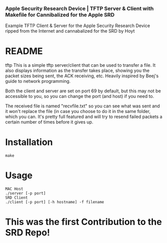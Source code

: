 ### Apple Security Research Device | TFTP Server & Client with Makefile for Cannibalized for the Apple SRD

Example TFTP Client & Server for the Apple Security Research Device ripped from the Internet and cannabalized for the SRD by Hoyt

# README

tftp
This is a simple tftp server/client that can be used to transfer a file. It also displays information as the transfer takes place, showing you the packet sizes being sent, the ACK receiving, etc. Heavily inspired by Beej's guide to network programming.

Both the client and server are set on port 69 by default, but this may not be accessible to you, so you can change the port (and host) if you need to.

The received file is named "recvfile.txt" so you can see what was sent and it won't replace the file (in case you choose to do it in the same folder, which you can. It's pretty full featured and will try to resend failed packets a certain number of times before it gives up.

# Installation
```
make
```
# Usage
```
MAC Host
./server [-p port]
SRD Client
./client [-p port] [-h hostname] -f filename
```

# This was the first Contribution to the SRD Repo!
